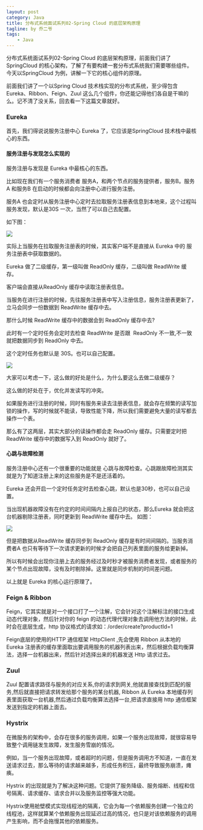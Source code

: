 ```yaml
---
layout: post
category: Java
title: 分布式系统面试系列02-Spring Cloud 的底层架构原理
tagline: by 乔二爷
tags:
    - Java
---
```


分布式系统面试系列02-Spring Cloud 的底层架构原理，前面我们讲了 SpringCloud 的核心架构，了解了有要构建一套分布式系统我们需要哪些组件。今天以SpringCloud 为例，讲解一下它的核心组件的原理。
<!--more-->

前面我们讲了一个以Spring Cloud 技术栈实现的分布式系统，至少得包含 Eureka、Ribbon、Feign、Zuul 这么几个组件，你还能记得他们各自是干嘛的么。记不清了没关系，回去看一下这篇文章就好。

### Eureka 

首先，我们得说说服务注册中心 Eureka 了，它应该是SpringCloud 技术栈中最核心的东西。

#### 服务注册与发现怎么实现的

服务注册与发现是 Eureka 中最核心的东西。

比如现在我们有一个服务消费者 服务A，和两个节点的服务提供者，服务B。服务A 和服务B 在启动的时候都会向注册中心进行服务注册。

服务A 也会定时从服务注册中心定时去拉取服务注册表信息到本地来，这个过程叫服务发现，默认是30S 一次，当然了可以自己去配置。

如下图：

![](http://www.justdojava.com/assets/images/2019/java/image_qry/2019-08-31-springCloud-theory/1.png)

实际上当服务在拉取服务注册表的时候，其实客户端不是直接从 Eureka 中的 服务注册表中获取数据的。

Eureka 做了二级缓存，第一级叫做 ReadOnly 缓存，二级叫做 ReadWrite 缓存。

客户端会直接从ReadOnly 缓存中读取注册表信息。

当服务在进行注册的时候，先往服务注册表中写入注册信息，服务注册表更新了，立马会同步一份数据到 ReadWrite 缓存中去。

那什么时候 ReadWrite 缓存中的数据会到 ReadOnly 缓存中去?

此时有一个定时任务会定时去检查 ReadWrite 是否跟  ReadOnly 不一致,不一致就把数据同步到 ReadOnly 中去。

这个定时任务也默认是 30S。也可以自己配置。

![](http://www.justdojava.com/assets/images/2019/java/image_qry/2019-08-31-springCloud-theory/2.png)

大家可以考虑一下，这么做的好处是什么，为什么要这么去做二级缓存？

这么做的好处在于，优化并发读写的冲突。

如果服务进行注册的时候，同时有服务来读去注册表信息，就会存在频繁的读写加锁的操作，写的时候就不能读，导致性能下降，所以我们需要避免大量的读写都去操作一个表。

那么有了这两层，其实大部分的读操作都会走 ReadOnly 缓存。只需要定时把 ReadWrite 缓存中的数据写入到 ReadOnly 就好了。

#### 心跳与故障检测

服务注册中心还有一个很重要的功能就是 心跳与故障检查。心跳跟故障检测其实就是为了知道注册上来的这些服务是不是还活着的。

Eureka 还会开启一个定时任务定时去检查心跳，默认也是30秒，也可以自己设置。

当出现机器故障没有在约定的时间间隔内上报自己的状态，那么Eureka 就会把这台机器剔除注册表，同时更新到 ReadWrite 缓存中去。
如图：

![](http://www.justdojava.com/assets/images/2019/java/image_qry/2019-08-31-springCloud-theory/3.png)


但是把数据从ReadWrite 缓存同步到 ReadOnly 缓存是有时间间隔的。当服务消费者A 也只有等待下一次请求更新的时候才会把自己列表里面的服务给更新掉。

所以有时候会出现你注册上去的服务经过及时秒才被服务消费者发现，或者服务的某个节点出现故障，没有及时剔除掉。这里就是同步机制的时间差问题。

以上就是 Eureka 的核心运行原理了。

### Feign & Ribbon

Feign，它其实就是对一个接口打了一个注解，它会针对这个注解标注的接口生成动态代理对象，然后针对你的 feign 的动态代理代理对象去调用他方法的时候，此时会在底层生成，http 协议格式的请求如：/order/create?productId=1

Feign底层的使用的HTTP 通信框架 HttpClient ,先会使用 Ribbon 从本地的 Eureka 注册表的缓存里面取出要调用服务的机器列表出来，然后根据负载均衡算法，选择一台机器出来，然后针对选择出来的机器发送 Http 请求过去。

### Zuul
Zuul 配置请求路径与服务的对应关系,你的请求到网关,他就直接查找到匹配的服务,然后就直接把请求转发给那个服务的某台机器, Ribbon 从 Eureka 本地缓存列表里面获取一台机器,然后通过负载均衡算法选择一台,把请求直接用 http 通信框架发送到指定的机器上面去。

### Hystrix

在微服务的架构中，会存在很多的服务调用，如果一个服务出现故障，就很容易导致整个调用链发生故障，发生服务雪崩的情况。

例如，当一个服务出现故障，或者超时的问题，但是服务调用方不知道，一直在发送请求过去，那么等待的请求越来越多，形成任务积压，最终导致服务崩溃，瘫痪。

Hystrix 的出现就是为了解决这种问题。它提供了服务降级、服务熔断、线程和信号隔离、请求缓存、请求合并以及服务监控等强大功能。

Hystrix使用舱壁模式实现线程池的隔离，它会为每一个依赖服务创建一个独立的线程池，这样就算某个依赖服务出现延迟过高的情况，也只是对该依赖服务的调用产生影响，而不会拖慢其他的依赖服务。